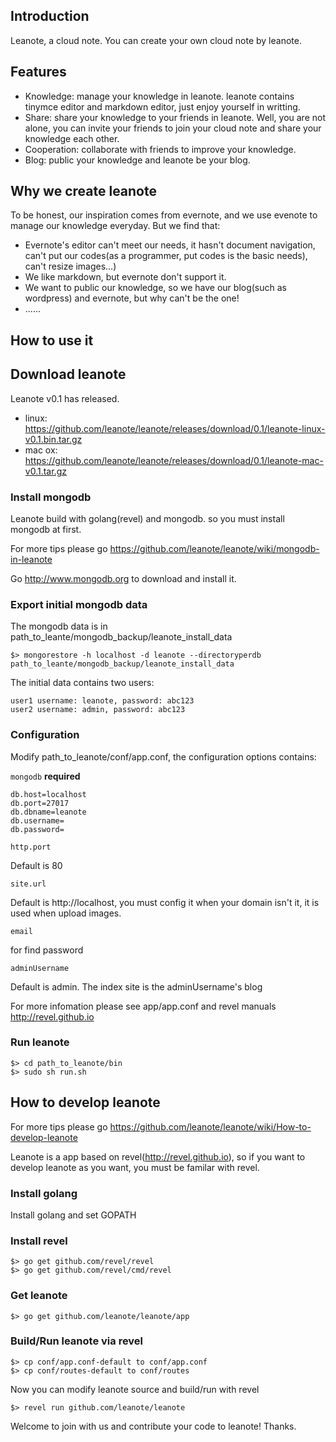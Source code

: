 ## Introduction

Leanote, a cloud note. You can create your own cloud note by leanote. 

## Features
* Knowledge: manage your knowledge in leanote. leanote contains tinymce editor and markdown editor, just enjoy yourself in writting.
* Share: share your knowledge to your friends in leanote. Well, you are not alone, you can invite your friends to join your cloud note and share your knowledge each other.
* Cooperation: collaborate with friends to improve your knowledge.
* Blog: public your knowledge and leanote be your blog.

## Why we create leanote
To be honest, our inspiration comes from evernote, and we use evenote to manage our knowledge everyday. But we find that:
* Evernote's editor can't meet our needs, it hasn't document navigation, can't put our codes(as a programmer, put codes is the basic needs), can't resize images...)
* We like markdown, but evernote don't support it.
* We want to public our knowledge, so we have our blog(such as wordpress) and evernote, but why can't be the one!
* ......

## How to use it

## Download leanote

Leanote v0.1 has released.

* linux: https://github.com/leanote/leanote/releases/download/0.1/leanote-linux-v0.1.bin.tar.gz
* mac ox: https://github.com/leanote/leanote/releases/download/0.1/leanote-mac-v0.1.tar.gz

### Install mongodb

Leanote build with golang(revel) and mongodb. so you must install mongodb at first.

For more tips please go https://github.com/leanote/leanote/wiki/mongodb-in-leanote

Go http://www.mongodb.org to download and install it.

### Export initial mongodb data

The mongodb data is in path_to_leante/mongodb_backup/leanote_install_data

```
$> mongorestore -h localhost -d leanote --directoryperdb path_to_leante/mongodb_backup/leanote_install_data
```

The initial data contains two users:

```
user1 username: leanote, password: abc123
user2 username: admin, password: abc123
```

### Configuration

Modify path_to_leanote/conf/app.conf, the configuration options contains:

``mongodb``  **required**

```Shell
db.host=localhost
db.port=27017
db.dbname=leanote
db.username=
db.password=
```

``http.port``

Default is 80

``site.url``

Default is http://localhost, you must config it when your domain isn't it, it is used when upload images.

``email``

for find password

``adminUsername``

Default is admin. The index site is the adminUsername's blog

For more infomation please see app/app.conf and revel manuals http://revel.github.io

### Run leanote

```
$> cd path_to_leanote/bin
$> sudo sh run.sh
```

## How to develop leanote

For more tips please go https://github.com/leanote/leanote/wiki/How-to-develop-leanote

Leanote is a app based on revel(http://revel.github.io), so if you want to develop leanote as you want, you must be familar with revel.

### Install golang

Install golang and set GOPATH

### Install revel
```
$> go get github.com/revel/revel
$> go get github.com/revel/cmd/revel
```

### Get leanote

```
$> go get github.com/leanote/leanote/app
```

### Build/Run leanote via revel

```
$> cp conf/app.conf-default to conf/app.conf
$> cp conf/routes-default to conf/routes
```

Now you can modify leanote source and build/run with revel

```
$> revel run github.com/leanote/leanote
```

Welcome to join with us and contribute your code to leanote! Thanks.